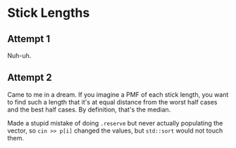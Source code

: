 # Stick Lengths

## Attempt 1

Nuh-uh.

## Attempt 2

Came to me in a dream. If you imagine a PMF of each stick length, you want to find such a length that it's at equal distance from the worst half cases and the best half cases. By definition, that's the median.

Made a stupid mistake of doing `.reserve` but never actually populating the vector, so `cin >> p[i]` changed the values, but `std::sort` would not touch them.
